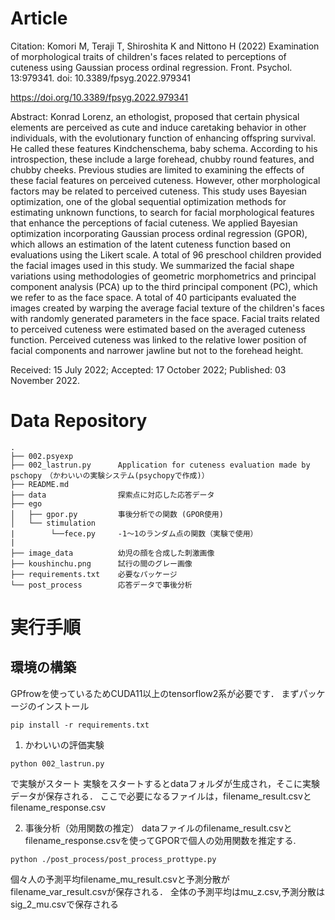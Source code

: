 # Article
Citation: Komori M, Teraji T, Shiroshita K and Nittono H (2022) Examination of morphological traits of children's faces related to perceptions of cuteness using Gaussian process ordinal regression. Front. Psychol. 13:979341. doi: 10.3389/fpsyg.2022.979341

https://doi.org/10.3389/fpsyg.2022.979341

Abstract: Konrad Lorenz, an ethologist, proposed that certain physical elements are perceived as cute and induce caretaking behavior in other individuals, with the evolutionary function of enhancing offspring survival. He called these features Kindchenschema, baby schema. According to his introspection, these include a large forehead, chubby round features, and chubby cheeks. Previous studies are limited to examining the effects of these facial features on perceived cuteness. However, other morphological factors may be related to perceived cuteness. This study uses Bayesian optimization, one of the global sequential optimization methods for estimating unknown functions, to search for facial morphological features that enhance the perceptions of facial cuteness. We applied Bayesian optimization incorporating Gaussian process ordinal regression (GPOR), which allows an estimation of the latent cuteness function based on evaluations using the Likert scale. A total of 96 preschool children provided the facial images used in this study. We summarized the facial shape variations using methodologies of geometric morphometrics and principal component analysis (PCA) up to the third principal component (PC), which we refer to as the face space. A total of 40 participants evaluated the images created by warping the average facial texture of the children's faces with randomly generated parameters in the face space. Facial traits related to perceived cuteness were estimated based on the averaged cuteness function. Perceived cuteness was linked to the relative lower position of facial components and narrower jawline but not to the forehead height.

Received: 15 July 2022; Accepted: 17 October 2022;
Published: 03 November 2022.

# Data Repository
```
.
├── 002.psyexp
├── 002_lastrun.py      Application for cuteness evaluation made by pschopy　（かわいいの実験システム(psychopyで作成)）
├── README.md
├── data                探索点に対応した応答データ
├── ego
│   ├── gpor.py         事後分析での関数 (GPOR使用)
│   └── stimulation
|        └──fece.py     -1〜1のランダム点の関数（実験で使用）
|
├── image_data          幼児の顔を合成した刺激画像
├── koushinchu.png      試行の間のグレー画像
├── requirements.txt    必要なパッケージ 
└── post_process        応答データで事後分析
```
# 実行手順
## 環境の構築
GPfrowを使っているためCUDA11以上のtensorflow2系が必要です．
まずパッケージのインストール
```
pip install -r requirements.txt
```

1. かわいいの評価実験
```
python 002_lastrun.py 
```
で実験がスタート
実験をスタートするとdataフォルダが生成され，そこに実験データが保存される．
ここで必要になるファイルは，filename_result.csvとfilename_response.csv

2. 事後分析（効用関数の推定）
dataファイルのfilename_result.csvとfilename_response.csvを使ってGPORで個人の効用関数を推定する.

```
python ./post_process/post_process_prottype.py
```
個々人の予測平均filename_mu_result.csvと予測分散がfilename_var_result.csvが保存される．
全体の予測平均はmu_z.csv,予測分散はsig_2_mu.csvで保存される




